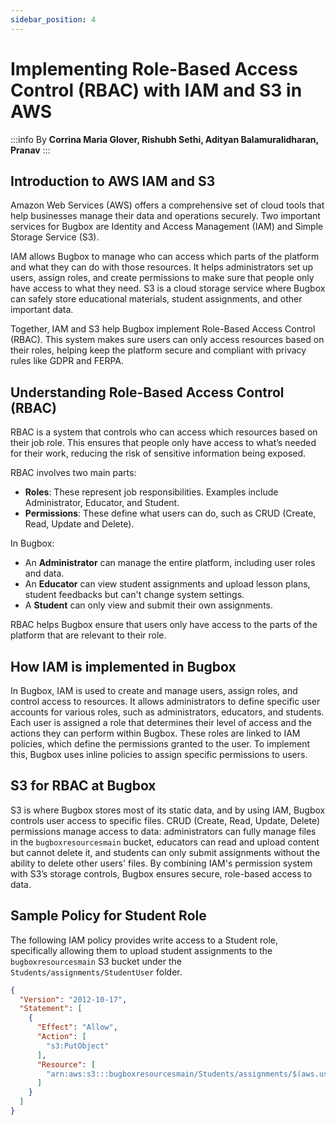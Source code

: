 ```yaml
---
sidebar_position: 4
---
```

# Implementing Role-Based Access Control (RBAC) with IAM and S3 in AWS

:::info
By **Corrina Maria Glover, Rishubh Sethi, Adityan Balamuralidharan, Pranav**
:::

## Introduction to AWS IAM and S3

Amazon Web Services (AWS) offers a comprehensive set of cloud tools that help businesses manage their data and operations securely. Two important services for Bugbox are Identity and Access Management (IAM) and Simple Storage Service (S3).

IAM allows Bugbox to manage who can access which parts of the platform and what they can do with those resources. It helps administrators set up users, assign roles, and create permissions to make sure that people only have access to what they need. S3 is a cloud storage service where Bugbox can safely store educational materials, student assignments, and other important data.

Together, IAM and S3 help Bugbox implement Role-Based Access Control (RBAC). This system makes sure users can only access resources based on their roles, helping keep the platform secure and compliant with privacy rules like GDPR and FERPA.

## Understanding Role-Based Access Control (RBAC)

RBAC is a system that controls who can access which resources based on their job role. This ensures that people only have access to what’s needed for their work, reducing the risk of sensitive information being exposed.

RBAC involves two main parts:

- **Roles**: These represent job responsibilities. Examples include Administrator, Educator, and Student.
- **Permissions**: These define what users can do, such as CRUD (Create, Read, Update and Delete).

In Bugbox:

- An **Administrator** can manage the entire platform, including user roles and data.
- An **Educator** can view student assignments and upload lesson plans, student feedbacks but can't change system settings.
- A **Student** can only view and submit their own assignments.

RBAC helps Bugbox ensure that users only have access to the parts of the platform that are relevant to their role.

## How IAM is implemented in Bugbox

In Bugbox, IAM is used to create and manage users, assign roles, and control access to resources. It allows administrators to define specific user accounts for various roles, such as administrators, educators, and students. Each user is assigned a role that determines their level of access and the actions they can perform within Bugbox. These roles are linked to IAM policies, which define the permissions granted to the user. To implement this, Bugbox uses inline policies to assign specific permissions to users.

## S3 for RBAC at Bugbox

S3 is where Bugbox stores most of its static data, and by using IAM, Bugbox controls user access to specific files. CRUD (Create, Read, Update, Delete) permissions manage access to data: administrators can fully manage files in the `bugboxresourcesmain` bucket, educators can read and upload content but cannot delete it, and students can only submit assignments without the ability to delete other users' files. By combining IAM's permission system with S3’s storage controls, Bugbox ensures secure, role-based access to data.

## Sample Policy for Student Role

The following IAM policy provides write access to a Student role, specifically allowing them to upload student assignments to the `bugboxresourcesmain` S3 bucket under the `Students/assignments/StudentUser` folder. 

```json
{
  "Version": "2012-10-17",
  "Statement": [
    {
      "Effect": "Allow",
      "Action": [
        "s3:PutObject"
      ],
      "Resource": [
        "arn:aws:s3:::bugboxresourcesmain/Students/assignments/$(aws.username)/*"
      ]
    }
  ]
}

